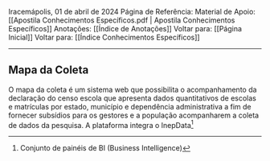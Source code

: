 Iracemápolis, 01 de abril de 2024
Página de Referência:
Material de Apoio: [[Apostila Conhecimentos Específicos.pdf | Apostila Conhecimentos Específicos]]
Anotações: [[Índice de Anotações]]
Voltar para: [[Página Inicial]]
Voltar para: [[Índice Conhecimentos Específicos]]
___________________
## Mapa da Coleta
O mapa da coleta é um sistema web que possibilita o acompanhamento da declaração do censo escola que apresenta dados quantitativos de escolas e matrículas por estado, município e dependência administrativa a fim de fornecer subsídios para os gestores e a população acompanharem a coleta de dados da pesquisa.
A plataforma integra o InepData[^1]

[^1]: Conjunto de painéis de BI (Business Intelligence)